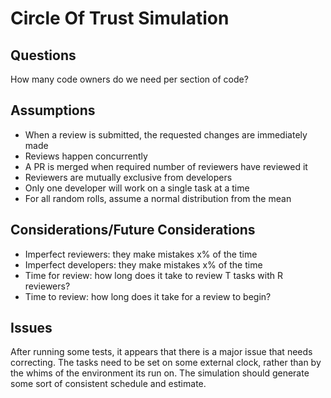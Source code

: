 # Circle Of Trust Simulation

## Questions
How many code owners do we need per section of code?

## Assumptions
 - When a review is submitted, the requested changes are immediately made
 - Reviews happen concurrently
 - A PR is merged when required number of reviewers have reviewed it
 - Reviewers are mutually exclusive from developers
 - Only one developer will work on a single task at a time
 - For all random rolls, assume a normal distribution from the mean

## Considerations/Future Considerations
 - Imperfect reviewers: they make mistakes x% of the time
 - Imperfect developers: they make mistakes x% of the time
 - Time for review: how long does it take to review T tasks with R reviewers?
 - Time to review: how long does it take for a review to begin?
 
## Issues
After running some tests, it appears that there is a major issue that needs correcting. The tasks need to be set on some external clock, rather than by the whims of the environment its run on. The simulation should generate some sort of consistent schedule and estimate.

